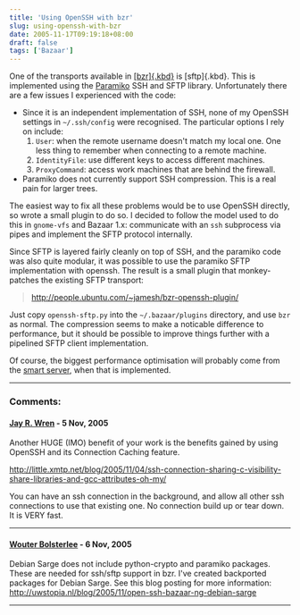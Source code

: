 ```yaml
---
title: 'Using OpenSSH with bzr'
slug: using-openssh-with-bzr
date: 2005-11-17T09:19:18+08:00
draft: false
tags: ['Bazaar']
---
```


One of the transports available in
[[bzr]{.kbd}](http://www.bazaar-ng.org/) is [sftp]{.kbd}. This is
implemented using the [Paramiko](http://www.lag.net/paramiko/) SSH and
SFTP library. Unfortunately there are a few issues I experienced with
the code:

-   Since it is an independent implementation of SSH, none of my OpenSSH
    settings in `~/.ssh/config` were recognised. The particular options
    I rely on include:
    1.  `User`: when the remote username doesn\'t match my local one.
        One less thing to remember when connecting to a remote machine.
    2.  `IdentityFile`: use different keys to access different machines.
    3.  `ProxyCommand`: access work machines that are behind the
        firewall.
-   Paramiko does not currently support SSH compression. This is a real
    pain for larger trees.

The easiest way to fix all these problems would be to use OpenSSH
directly, so wrote a small plugin to do so. I decided to follow the
model used to do this in `gnome-vfs` and Bazaar 1.x: communicate with an
`ssh` subprocess via pipes and implement the SFTP protocol internally.

Since SFTP is layered fairly cleanly on top of SSH, and the paramiko
code was also quite modular, it was possible to use the paramiko SFTP
implementation with openssh. The result is a small plugin that
monkey-patches the existing SFTP transport:

> <http://people.ubuntu.com/~jamesh/bzr-openssh-plugin/>

Just copy `openssh-sftp.py` into the `~/.bazaar/plugins` directory, and
use `bzr` as normal. The compression seems to make a noticable
difference to performance, but it should be possible to improve things
further with a pipelined SFTP client implementation.

Of course, the biggest performance optimisation will probably come from
the [smart server](http://bazaar.canonical.com/SmartServer), when that
is implemented.

---
### Comments:
#### [Jay R. Wren](http://little.xmtp.net/blog/) - <time datetime="2005-11-18 04:52:58">5 Nov, 2005</time>

Another HUGE (IMO) benefit of your work is the benefits gained by using
OpenSSH and its Connection Caching feature.

<http://little.xmtp.net/blog/2005/11/04/ssh-connection-sharing-c-visibility-share-libraries-and-gcc-attributes-oh-my/>

You can have an ssh connection in the background, and allow all other
ssh connections to use that existing one. No connection build up or tear
down. It is VERY fast.

---
#### [Wouter Bolsterlee](http://uwstopia.nl/) - <time datetime="2005-11-19 01:35:37">6 Nov, 2005</time>

Debian Sarge does not include python-crypto and paramiko packages. These
are needed for ssh/sftp support in bzr. I\'ve created backported
packages for Debian Sarge. See this blog posting for more information:\
<http://uwstopia.nl/blog/2005/11/open-ssh-bazaar-ng-debian-sarge>

---
